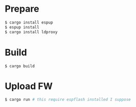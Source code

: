 # Prepare

```sh
$ cargo install espup
$ espup install
$ cargo install ldproxy
```

# Build

```
$ cargo build
```

# Upload FW

```sh
$ cargo run # this require espflash installed I suppose
```

